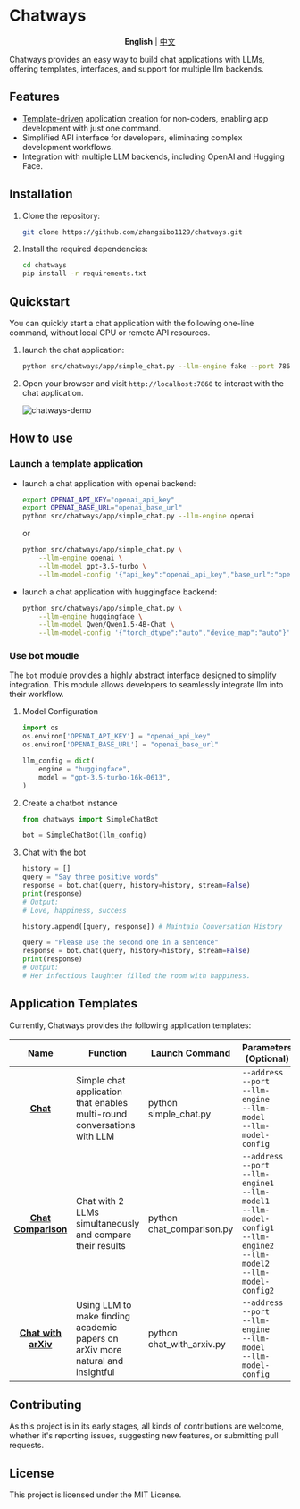 # Chatways

<p align="center">
    <b>English</b> |
    <a href="https://github.com/zhangsibo1129/chatways/blob/main/README_zh.md">中文</a>
<p>

Chatways provides an easy way to build chat applications with LLMs, offering templates, interfaces, and support for multiple llm backends.

## Features

- [Template-driven](#application-templates) application creation for non-coders, enabling app development with just one command.
- Simplified API interface for developers, eliminating complex development workflows.
- Integration with multiple LLM backends, including OpenAI and Hugging Face.

## Installation

1. Clone the repository:

    ```bash
    git clone https://github.com/zhangsibo1129/chatways.git
    ```

2. Install the required dependencies:

    ```bash
    cd chatways
    pip install -r requirements.txt
    ```

## Quickstart

You can quickly start a chat application with the following one-line command, without local GPU or remote API resources.

1. launch the chat application:

    ```bash
    python src/chatways/app/simple_chat.py --llm-engine fake --port 7860
    ```

2. Open your browser and visit `http://localhost:7860` to interact with the chat application.

    ![chatways-demo](docs/figures/simple_chat.png)

## How to use

### Launch a template application

- launch a chat application with openai backend:

    ```bash
    export OPENAI_API_KEY="openai_api_key"
    export OPENAI_BASE_URL="openai_base_url"
    python src/chatways/app/simple_chat.py --llm-engine openai
    ```

    or

    ```bash
    python src/chatways/app/simple_chat.py \
        --llm-engine openai \
        --llm-model gpt-3.5-turbo \
        --llm-model-config '{"api_key":"openai_api_key","base_url":"openai_base_url"}'
    ```

- launch a chat application with huggingface backend:

    ```bash
    python src/chatways/app/simple_chat.py \
        --llm-engine huggingface \
        --llm-model Qwen/Qwen1.5-4B-Chat \
        --llm-model-config '{"torch_dtype":"auto","device_map":"auto"}'
    ```

### Use bot moudle

The `bot` module provides a highly abstract interface designed to simplify integration. This module allows developers to seamlessly integrate llm into their workflow.

1. Model Configuration

    ```python
    import os
    os.environ['OPENAI_API_KEY'] = "openai_api_key"
    os.environ['OPENAI_BASE_URL'] = "openai_base_url"

    llm_config = dict(
        engine = "huggingface",
        model = "gpt-3.5-turbo-16k-0613",
    )
    ```

2. Create a chatbot instance

    ```python
    from chatways import SimpleChatBot

    bot = SimpleChatBot(llm_config)
    ```

3. Chat with the bot

    ```python
    history = []
    query = "Say three positive words"
    response = bot.chat(query, history=history, stream=False)
    print(response)
    # Output:
    # Love, happiness, success

    history.append([query, response]) # Maintain Conversation History

    query = "Please use the second one in a sentence"
    response = bot.chat(query, history=history, stream=False)
    print(response)
    # Output:
    # Her infectious laughter filled the room with happiness.
    ```

## Application Templates

Currently, Chatways provides the following application templates:

| Name | Function | Launch Command | Parameters (Optional) |
|:----------:|----------|----------|----------|
| [**Chat**](docs/simple_chat.md) | Simple chat application that enables multi-round conversations with LLM | python simple_chat.py | `--address`<br>`--port`<br>`--llm-engine` <br>`--llm-model` <br>`--llm-model-config`|
| [**Chat Comparison**](docs/chat_comparison.md) | Chat with 2 LLMs simultaneously and compare their results | python chat_comparison.py | `--address`<br>`--port`<br>`--llm-engine1` <br>`--llm-model1` <br>`--llm-model-config1` <br>`--llm-engine2` <br>`--llm-model2` <br>`--llm-model-config2`|
| [**Chat with arXiv**](docs/chat_with_arxiv.md) | Using LLM to make finding academic papers on arXiv more natural and insightful | python chat_with_arxiv.py | `--address`<br>`--port`<br>`--llm-engine` <br>`--llm-model` <br>`--llm-model-config`|

## Contributing

As this project is in its early stages, all kinds of contributions are welcome, whether it's reporting issues, suggesting new features, or submitting pull requests.

## License

This project is licensed under the MIT License.
